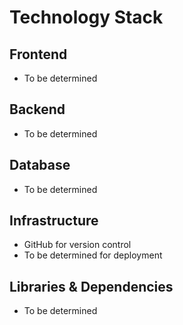 # Technology Stack

## Frontend
- To be determined

## Backend
- To be determined

## Database
- To be determined

## Infrastructure
- GitHub for version control
- To be determined for deployment

## Libraries & Dependencies
- To be determined 